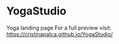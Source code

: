 # YogaStudio
Yoga landing page 
For a full preview visit: https://cristinapalca.github.io/YogaStudio/
